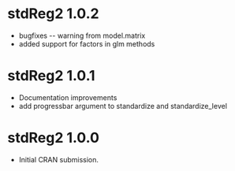 # stdReg2 1.0.2
* bugfixes -- warning from model.matrix
* added support for factors in glm methods

# stdReg2 1.0.1

* Documentation improvements
* add progressbar argument to standardize and standardize_level

# stdReg2 1.0.0

* Initial CRAN submission.
